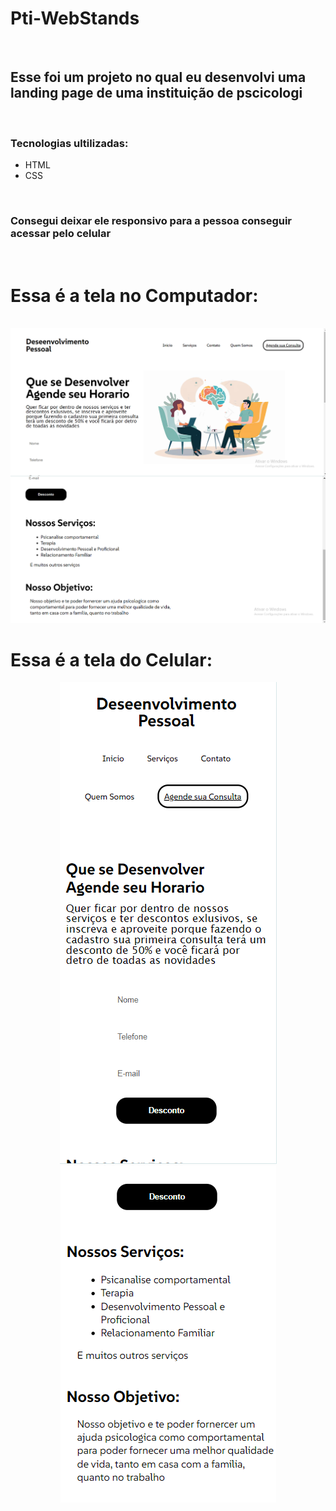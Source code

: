 <h1>Pti-WebStands</h1>
<br>

<h2>Esse foi um projeto no qual eu desenvolvi uma landing page de uma instituição de pscicologi</h2>
<br>
<h3>Tecnologias ultilizadas:</h3>
                              
 - HTML
 - CSS
<br>
<h3>Consegui deixar ele responsivo para a pessoa conseguir acessar pelo celular</h3>
<br>
<h1>Essa é a tela no Computador:</h1>
<br>
<img src=https://github.com/ErianVT/PTI-WebStands/blob/master/img/Pc.png?raw=true align="center" />
<br>
<img src=https://github.com/ErianVT/PTI-WebStands/blob/master/img/Pc2.png?raw=true />
<br>
<h1>Essa é a tela do Celular:</h1>
<div align="center">
<img src=https://github.com/ErianVT/PTI-WebStands/blob/master/img/Mobile.png?raw=true/>
<br>
<img src=https://github.com/ErianVT/PTI-WebStands/blob/master/img/Mobile2.png?raw=true/>
</div>

